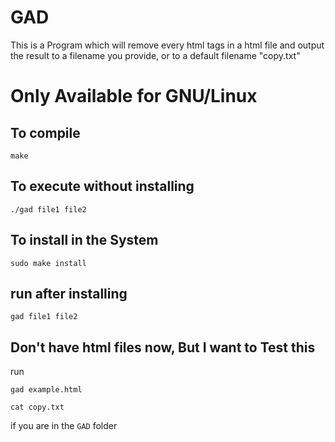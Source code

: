 # GAD

This is a Program which will remove every html tags in a html file and output the result to a filename you provide,
or to a default filename "copy.txt"

# Only Available for GNU/Linux

## To compile

```
make
```

## To execute without installing

```
./gad file1 file2
```

## To install in the System

```
sudo make install
```

## run after installing

```
gad file1 file2
```

## Don't have html files now, But I want to Test this 

run
```
gad example.html
```

```
cat copy.txt
```
if you are in the ```GAD``` folder 
